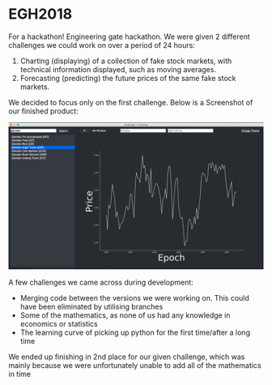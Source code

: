 # EGH2018
For a hackathon! Engineering gate hackathon.
We were given 2 different challenges we could work on over a period of 24 hours:
1) Charting (displaying) of a collection of fake stock markets, with technical information displayed,
such as moving averages.
2) Forecasting (predicting) the future prices of the same fake stock markets.

We decided to focus only on the first challenge. Below is a Screenshot of our finished product:

![](https://raw.githubusercontent.com/Mallington/EGH2018/master/Screenshot.png)


A few challenges we came across during development:
- Merging code between the versions we were working on.
  This could have been eliminated by utilising branches
- Some of the mathematics, as none of us had any knowledge in economics or statistics
- The learning curve of picking up python for the first time/after a long time

We ended up finishing in 2nd place for our given challenge,
which was mainly because we were unfortunately unable to add all of the mathematics in time
